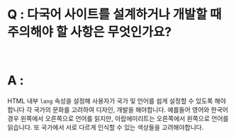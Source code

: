 # Q : 다국어 사이트를 설계하거나 개발할 때 주의해야 할 사항은 무엇인가요?

<br />

# A :

HTML 내부 `lang` 속성을 설정해 사용자가 국가 및 언어를 쉽게 설정할 수 있도록 해야합니다
각 국가의 문화를 고려하여 디자인, 개발을 해야합니다.
예를들어 영어와 한국어 경우 왼쪽에서 오른쪽으로 언어를 읽지만,
아랍에미리트는 오른쪽에서 왼쪽으로 언어를 읽습니다. 또 국가에서 서로 다르게 인식할 수 있는 색상들을 고려해야합니다.

